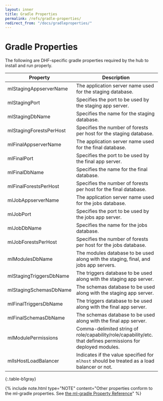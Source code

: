 ```yaml
---
layout: inner
title: Gradle Properties
permalink: /refs/gradle-properties/
redirect_from: "/docs/gradleproperties/"
---
```


# Gradle Properties

The following are DHF-specific gradle properties required by the hub to install and run properly.

| Property  | Description |
| --- | --- |
| mlStagingAppserverName | The application server name used for the staging database. |
| mlStagingPort | Specifies the port to be used by the staging app server. |
| mlStagingDbName | Specifies the name for the staging database. |
| mlStagingForestsPerHost | Specifies the number of forests per host for the staging database. |
| mlFinalAppserverName | The application server name used for the final database. |
| mlFinalPort | Specifies the port to be used by the final app server. |
| mlFinalDbName | Specifies the name for the final database. |
| mlFinalForestsPerHost | Specifies the number of forests per host for the final database. |
| mlJobAppserverName | The application server name used for the jobs database. |
| mlJobPort | Specifies the port to be used by the jobs app server. |
| mlJobDbName | Specifies the name for the jobs database. |
| mlJobForestsPerHost | Specifies the number of forests per host for the jobs database. |
| mlModulesDbName | The modules database to be used along with the staging, final, and jobs app servers. |
| mlStagingTriggersDbName | The triggers database to be used along with the staging app server. |
| mlStagingSchemasDbName | The schemas database to be used along with the staging app server. |
| mlFinalTriggersDbName | The triggers database to be used along with the final app server. |
| mlFinalSchemasDbName | The schemas database to be used along with the final app server. |
| mlModulePermissions | Comma-delimited string of role/capability/role/capability/etc. that defines permissions for deployed modules. |
| mlIsHostLoadBalancer | Indicates if the value specified for `mlhost` should be treated as a load balancer or not. |
{:.table-b1gray}

{% include note.html type="NOTE" content="Other properties conform to the ml-gradle properties. See [the ml-gradle Property Reference](https://github.com/marklogic-community/ml-gradle/wiki/property-reference)" %}
